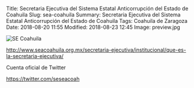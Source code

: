 Title: Secretaria Ejecutiva del Sistema Estatal Anticorrupción del Estado de Coahuila
Slug: sea-coahuila
Summary: Secretaria Ejecutiva del Sistema Estatal Anticorrupción del Estado de Coahuila
Tags: Coahuila de Zaragoza
Date: 2018-08-20 11:55
Modified: 2018-08-23 12:45
Image: preview.jpg

<img class="img-fluid" src="seacoahuila.jpg" alt="SE Coahuila">

<http://www.seacoahuila.org.mx/secretaria-ejecutiva/institucional/que-es-la-secretaria-ejecutiva/>

Cuenta oficial de Twitter

<https://twitter.com/seseacoah>
